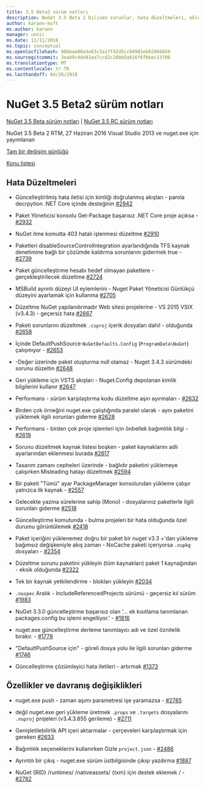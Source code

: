 ```yaml
---
title: 3.5 Beta2 sürüm notları
description: NuGet 3.5 Beta 2 bilinen sorunlar, hata düzeltmeleri, eklenen özellikleri ve dcr dahil için sürüm notları.
author: karann-msft
ms.author: karann
manager: unnir
ms.date: 11/11/2016
ms.topic: conceptual
ms.openlocfilehash: 08bbae00a3e63c2a1ff42d5cc04981eb02966850
ms.sourcegitcommit: 3eab9c4dd41ea7ccd2c28bb5ab16f6fbbec13708
ms.translationtype: MT
ms.contentlocale: tr-TR
ms.lasthandoff: 04/26/2018
---
```

# <a name="nuget-35-beta2-release-notes"></a>NuGet 3.5 Beta2 sürüm notları

[NuGet 3.5 Beta sürüm notları](../release-notes/nuget-3.5-Beta.md) | [NuGet 3.5 RC sürüm notları](../release-notes/nuget-3.5-RC.md)

NuGet 3.5 Beta 2 RTM, 27 Haziran 2016 Visual Studio 2013 ve nuget.exe için yayımlanan

[Tam bir değişim günlüğü](https://github.com/NuGet/NuGet.Client/compare/release-3.5.0-beta...release-3.5.0-beta2)

[Konu listesi](https://github.com/Nuget/Home/issues?q=is%3Aissue+milestone%3A%223.5+Beta2%22+is%3Aclosed)

## <a name="bug-fixes"></a>Hata Düzeltmeleri

* Güncelleştirilmiş hata iletisi için kimliği doğrulanmış akışları - parola decrpytion .NET Core içinde desteğinin [#2942](https://github.com/NuGet/Home/issues/2942)

* Paket Yöneticisi konsolu Get-Package başarısız .NET Core proje açıksa - [#2932](https://github.com/NuGet/Home/issues/2932)

* NuGet itme komutta 403 hatalı işlenmesi düzeltme [#2910](https://github.com/NuGet/Home/issues/2910)

* Paketleri disableSourceControlIntegration ayarlandığında TFS kaynak denetimine bağlı bir çözümde kaldırma sorunlarını gidermek true - [#2739](https://github.com/NuGet/Home/issues/2739)

* Paket güncelleştirme hesabı hedef olmayan paketlere - gerçekleştirilecek düzeltme [#2724](https://github.com/NuGet/Home/issues/2724)

* MSBuild ayrıntı düzeyi UI eylemlerini - Nuget Paket Yöneticisi Günlükçü düzeyini ayarlamak için kullanma [#2705](https://github.com/NuGet/Home/issues/2705)

* Düzeltme NuGet yapılandırmadır Web sitesi projelerine - VS 2015 VSIX (v3.4.3) - geçersiz hata [#2667](https://github.com/NuGet/Home/issues/2667)

* Paketi sorunlarını düzeltmek `.csproj` içerik dosyaları dahil - olduğunda [#2658](https://github.com/NuGet/Home/issues/2658)

* İçinde DefaultPushSource `NuGetDefaults.Config` (`ProgramData\NuGet`) çalışmıyor - [#2653](https://github.com/NuGet/Home/issues/2653)

* -Değer üzerinde paket oluşturma null olamaz - Nuget 3.4.3 sürümdeki sorunu düzeltin [#2648](https://github.com/NuGet/Home/issues/2648)

* Geri yükleme için VSTS akışları - Nuget.Config depolanan kimlik bilgilerini kullanır [#2647](https://github.com/NuGet/Home/issues/2647)

* Performans - sürüm karşılaştırma kodu düzeltme aşırı ayırmaları - [#2632](https://github.com/NuGet/Home/issues/2632)

* Birden çok örneğini nuget.exe çalıştığında paralel olarak - aynı paketini yüklemek ilgili sorunları giderme [#2628](https://github.com/NuGet/Home/issues/2628)

* Performans - birden çok proje işlemleri için önbellek bağımlılık bilgi - [#2619](https://github.com/NuGet/Home/issues/2619)

* Sorunu düzeltmek kaynak listesi boşken - paket kaynaklarını adlı ayarlarından eklenmesi burada [#2617](https://github.com/NuGet/Home/issues/2617)

* Tasarım zamanı cepheleri üzerinde - bağlıdır paketini yüklemeye çalışırken Misleading hatayı düzeltmek [#2594](https://github.com/NuGet/Home/issues/2594)

* Bir paketi "Tümü" ayar PackageManager konsolundan yükleme çalışır yalnızca ilk kaynak - [#2557](https://github.com/NuGet/Home/issues/2557)

* Gelecekte yazma sürelerine sahip (Mono) - dosyalarınız paketlerle ilgili sorunları giderme [#2518](https://github.com/NuGet/Home/issues/2518)

* Güncelleştirme komutunda - bulma projeleri bir hata olduğunda özel durumu görüntülemek [#2418](https://github.com/NuGet/Home/issues/2418)

* Paket içeriğini yüklenemez doğru bir paket bir nuget v3.3 +'dan yükleme bağımsız değişkeniyle akış zaman - NoCache paketi içeriyorsa `.nupkg` dosyaları - [#2354](https://github.com/NuGet/Home/issues/2354)

* Düzeltme sorunu paketini yükleyin (tüm kaynakları) paket 1 kaynağından - eksik olduğunda [#2322](https://github.com/NuGet/Home/issues/2322)

* Tek bir kaynak yetkilendirme - blokları yükleyin [#2034](https://github.com/NuGet/Home/issues/2034)

* `.nuspec` Aralık - IncludeReferencedProjects sürümü - geçersiz kıl sürüm [#1983](https://github.com/NuGet/Home/issues/1983)

* NuGet 3.3.0 güncelleştirme başarısız olan '... ek kısıtlama tanımlanan packages.config bu işlemi engelliyor.' - [#1816](https://github.com/NuGet/Home/issues/1816)

* nuget.exe güncelleştirme derleme tanımlayıcı adı ve özel öznitelik bırakır. - [#1778](https://github.com/NuGet/Home/issues/1778)

* "DefaultPushSource için" - göreli dosya yolu ile ilgili sorunları giderme [#1746](https://github.com/NuGet/Home/issues/1746)

* Güncelleştirme çözümleyici hata iletileri - artırmak [#1373](https://github.com/NuGet/Home/issues/1373)

## <a name="features-and-behavior-changes"></a>Özellikler ve davranış değişiklikleri

* nuget.exe push - zaman aşımı parametresi işe yaramazsa - [#2785](https://github.com/NuGet/Home/issues/2785)

* değil nuget.exe geri yükleme üretmek `.props` ve `.targets` dosyalarını `.nuproj` projeleri (v3.4.3.855 gerileme) - [#2711](https://github.com/NuGet/Home/issues/2711)

* Genişletilebilirlik API içeri aktarmalar - çerçeveleri karşılaştırmak için gereken [#2633](https://github.com/NuGet/Home/issues/2633)

* Bağımlılık seçeneklerini kullanırken Gizle `project.json`  -  [#2486](https://github.com/NuGet/Home/issues/2486)

* Ayrıntılı bir çıkış - nuget.exe sürüm üstbilgisinde çıkışı yazdırma [#1887](https://github.com/NuGet/Home/issues/1887)

* NuGet {RID} /runtimes/ /nativeassets/ {txm} için destek eklemek / - [#2782](https://github.com/NuGet/Home/issues/2782)